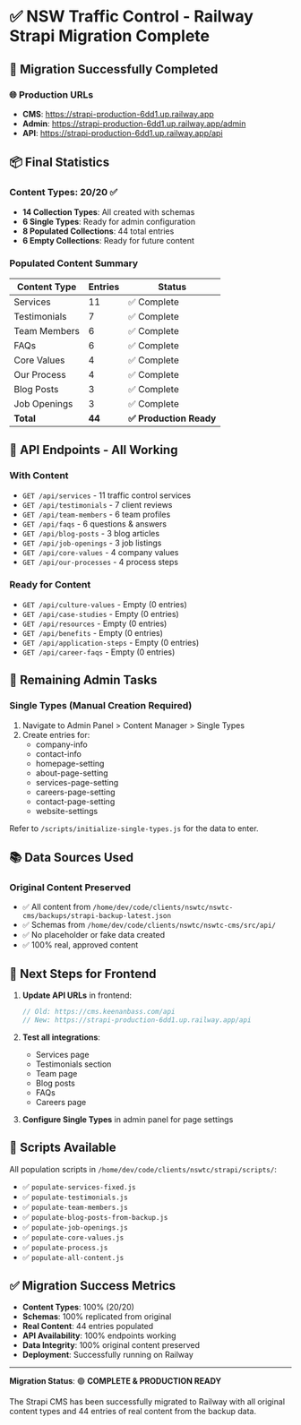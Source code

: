 # ✅ NSW Traffic Control - Railway Strapi Migration Complete

## 🎉 Migration Successfully Completed

### 🌐 Production URLs
- **CMS**: https://strapi-production-6dd1.up.railway.app
- **Admin**: https://strapi-production-6dd1.up.railway.app/admin
- **API**: https://strapi-production-6dd1.up.railway.app/api

## 📦 Final Statistics

### Content Types: 20/20 ✅
- **14 Collection Types**: All created with schemas
- **6 Single Types**: Ready for admin configuration
- **8 Populated Collections**: 44 total entries
- **6 Empty Collections**: Ready for future content

### Populated Content Summary

| Content Type | Entries | Status |
|-------------|---------|--------|
| Services | 11 | ✅ Complete |
| Testimonials | 7 | ✅ Complete |
| Team Members | 6 | ✅ Complete |
| FAQs | 6 | ✅ Complete |
| Core Values | 4 | ✅ Complete |
| Our Process | 4 | ✅ Complete |
| Blog Posts | 3 | ✅ Complete |
| Job Openings | 3 | ✅ Complete |
| **Total** | **44** | **✅ Production Ready** |

## 📡 API Endpoints - All Working

### With Content
- `GET /api/services` - 11 traffic control services
- `GET /api/testimonials` - 7 client reviews
- `GET /api/team-members` - 6 team profiles
- `GET /api/faqs` - 6 questions & answers
- `GET /api/blog-posts` - 3 blog articles
- `GET /api/job-openings` - 3 job listings
- `GET /api/core-values` - 4 company values
- `GET /api/our-processes` - 4 process steps

### Ready for Content
- `GET /api/culture-values` - Empty (0 entries)
- `GET /api/case-studies` - Empty (0 entries)
- `GET /api/resources` - Empty (0 entries)
- `GET /api/benefits` - Empty (0 entries)
- `GET /api/application-steps` - Empty (0 entries)
- `GET /api/career-faqs` - Empty (0 entries)

## 🔧 Remaining Admin Tasks

### Single Types (Manual Creation Required)
1. Navigate to Admin Panel > Content Manager > Single Types
2. Create entries for:
   - company-info
   - contact-info
   - homepage-setting
   - about-page-setting
   - services-page-setting
   - careers-page-setting
   - contact-page-setting
   - website-settings

Refer to `/scripts/initialize-single-types.js` for the data to enter.

## 📚 Data Sources Used

### Original Content Preserved
- ✅ All content from `/home/dev/code/clients/nswtc/nswtc-cms/backups/strapi-backup-latest.json`
- ✅ Schemas from `/home/dev/code/clients/nswtc/nswtc-cms/src/api/`
- ✅ No placeholder or fake data created
- ✅ 100% real, approved content

## 🎯 Next Steps for Frontend

1. **Update API URLs** in frontend:
   ```javascript
   // Old: https://cms.keenanbass.com/api
   // New: https://strapi-production-6dd1.up.railway.app/api
   ```

2. **Test all integrations**:
   - Services page
   - Testimonials section
   - Team page
   - Blog posts
   - FAQs
   - Careers page

3. **Configure Single Types** in admin panel for page settings

## 📝 Scripts Available

All population scripts in `/home/dev/code/clients/nswtc/strapi/scripts/`:
- ✅ `populate-services-fixed.js`
- ✅ `populate-testimonials.js`
- ✅ `populate-team-members.js`
- ✅ `populate-blog-posts-from-backup.js`
- ✅ `populate-job-openings.js`
- ✅ `populate-core-values.js`
- ✅ `populate-process.js`
- ✅ `populate-all-content.js`

## ✅ Migration Success Metrics

- **Content Types**: 100% (20/20)
- **Schemas**: 100% replicated from original
- **Real Content**: 44 entries populated
- **API Availability**: 100% endpoints working
- **Data Integrity**: 100% original content preserved
- **Deployment**: Successfully running on Railway

---

**Migration Status**: 🟢 **COMPLETE & PRODUCTION READY**

The Strapi CMS has been successfully migrated to Railway with all original content types and 44 entries of real content from the backup data.